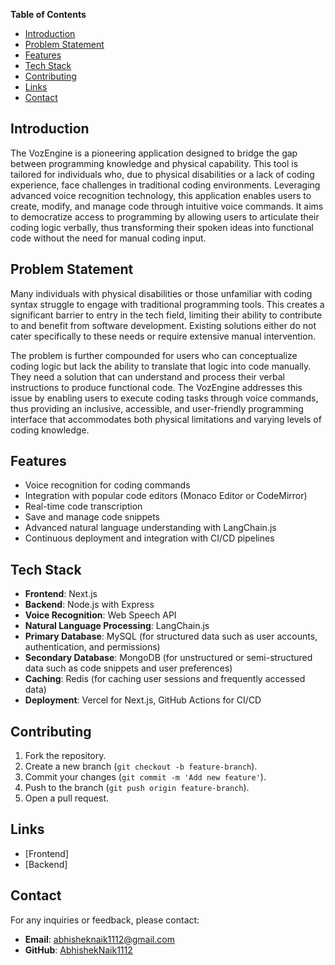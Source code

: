 ﻿**Table of Contents**

- [Introduction](#introduction)
- [Problem Statement](#problem-statement)
- [Features](#features)
- [Tech Stack](#tech-stack)
- [Contributing](#contributing)
- [Links](#links)
- [Contact](#contact)

## Introduction

The VozEngine is a pioneering application designed to bridge the gap between programming knowledge and physical capability. This tool is tailored for individuals who, due to physical disabilities or a lack of coding experience, face challenges in traditional coding environments. Leveraging advanced voice recognition technology, this application enables users to create, modify, and manage code through intuitive voice commands. It aims to democratize access to programming by allowing users to articulate their coding logic verbally, thus transforming their spoken ideas into functional code without the need for manual coding input.

## Problem Statement

Many individuals with physical disabilities or those unfamiliar with coding syntax struggle to engage with traditional programming tools. This creates a significant barrier to entry in the tech field, limiting their ability to contribute to and benefit from software development. Existing solutions either do not cater specifically to these needs or require extensive manual intervention.

The problem is further compounded for users who can conceptualize coding logic but lack the ability to translate that logic into code manually. They need a solution that can understand and process their verbal instructions to produce functional code. The VozEngine addresses this issue by enabling users to execute coding tasks through voice commands, thus providing an inclusive, accessible, and user-friendly programming interface that accommodates both physical limitations and varying levels of coding knowledge.

## Features

- Voice recognition for coding commands
- Integration with popular code editors (Monaco Editor or CodeMirror)
- Real-time code transcription
- Save and manage code snippets
- Advanced natural language understanding with LangChain.js
- Continuous deployment and integration with CI/CD pipelines

## Tech Stack

- **Frontend**: Next.js
- **Backend**: Node.js with Express
- **Voice Recognition**: Web Speech API
- **Natural Language Processing**: LangChain.js
- **Primary Database**: MySQL (for structured data such as user accounts, authentication, and permissions)
- **Secondary Database**: MongoDB (for unstructured or semi-structured data such as code snippets and user preferences)
- **Caching**: Redis (for caching user sessions and frequently accessed data)
- **Deployment**: Vercel for Next.js, GitHub Actions for CI/CD

## Contributing

1. Fork the repository.
2. Create a new branch (`git checkout -b feature-branch`).
3. Commit your changes (`git commit -m 'Add new feature'`).
4. Push to the branch (`git push origin feature-branch`).
5. Open a pull request.

## Links

- [Frontend]
- [Backend]

## Contact

For any inquiries or feedback, please contact:

- **Email**: [abhisheknaik1112@gmail.com](mailto:abhisheknaik1112@gmail.com)
- **GitHub**: [AbhishekNaik1112](https://github.com/AbhishekNaik1112)
